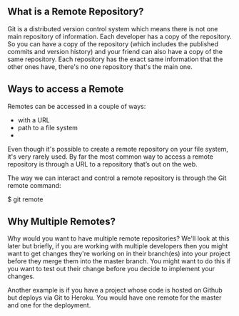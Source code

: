 ## What is a Remote Repository?

Git is a distributed version control system which means there is not one main repository of information. Each developer has a copy of the repository. 
So you can have a copy of the repository (which includes the published commits and version history) and your friend can also have a copy of the same 
repository. Each repository has the exact same information that the other ones have, there's no one repository that's the main one.


## Ways to access a Remote
Remotes can be accessed in a couple of ways:

* with a URL
* path to a file system
* 
Even though it's possible to create a remote repository on your file system, it's very rarely used. By far the most common way to access a remote 
repository is through a URL to a repository that’s out on the web.

The way we can interact and control a remote repository is through the Git remote command:

$ git remote

## Why Multiple Remotes?
Why would you want to have multiple remote repositories? We'll look at this later but briefly, if you are working with multiple developers then you might want to get changes they're working on in their branch(es) into your project before they merge them into the master branch. You might want to do this if you want to test out their change before you decide to implement your changes.

Another example is if you have a project whose code is hosted on Github but deploys via Git to Heroku. You would have one remote for the master and one for the deployment.
